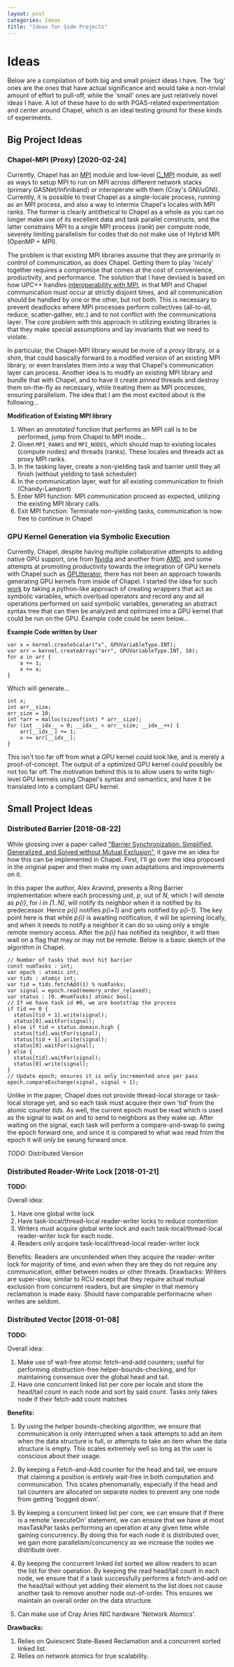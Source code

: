 ```yaml
---
layout: post
categories: Ideas
title: "Ideas for Side Projects"
---
```


# Ideas

Below are a compilation of both big and small project ideas I have. The 'big' ones are the ones that have actual significance and would take a non-trivial amount of effort to pull-off, while the 'small' ones are just relatively novel ideas I have. A lot of these have to do with PGAS-related experimentation and center around Chapel, which is an ideal testing ground for these kinds of experiments.

## Big Project Ideas

### Chapel-MPI (Proxy) [2020-02-24]

Currently, Chapel has an [MPI](https://chapel-lang.org/docs/modules/packages/MPI.html) module and low-level [C_MPI](https://chapel-lang.org/docs/modules/packages/MPI/C_MPI.html) module, as well as ways to setup MPI to run on MPI across different network stacks (primary GASNet/Infiniband) or interoperate with them (Cray's GNI/uGNI). Currently, it is possible to treat Chapel as a single-locale process, running as an MPI process, and also a way to intermix Chapel's locales with MPI ranks. The former is clearly antithetical to Chapel as a whole as you can no longer make use of its excellent data and task parallel constructs, and the latter constrains MPI to a single MPI process (rank) per compute node, severely limiting parallelism for codes that do not make use of Hybrid MPI (OpenMP + MPI). 

The problem is that existing MPI libraries assume that they are primarily in control of communication, as does Chapel. Getting them to play 'nicely' together requires a compromise that comes at the cost of convenience, productivity, and performance. The solution that I have devised is based on how UPC++ handles [interoperability with MPI](https://bitbucket.org/berkeleylab/upcxx/wiki/docs/mpi-hybrid), in that MPI and Chapel communication must occur at strictly disjoint times, and all communication should be handled by one or the other, but not both. This is necessary to prevent deadlocks where MPI processes perform collectives (all-to-all, reduce, scatter-gather, etc.) and to not conflict with the communications layer. The core problem with this approach in utilizing existing libraries is that they make special assumptions and lay invariants that we need to violate.

In particular, the Chapel-MPI library would be more of a _proxy_ library, or a shim, that could basically forward to a modified version of an existing MPI library, or even translates them into a way that Chapel's communication layer can process. Another idea is to modify an existing MPI library and bundle that with Chapel, and to have it create _pinned_ threads and destroy them on-the-fly as necessary, while treating them as MPI processes, ensuring parallelism. The idea that I am the most excited about is the following...

**Modification of Existing MPI library**

1. When an _annotated_ function that performs an MPI call is to be performed, jump from Chapel to MPI mode...
2. Given `MPI_RANKS` and `MPI_NODES`, which should map to existing locales (compute nodes) and threads (ranks). These locales and threads act as proxy MPI ranks.
3. In the tasking layer, create a non-yielding task and barrier until they all finish (without yielding to task scheduler)
4. In the communication layer, wait for all existing communication to finish (Chandy-Lamport)
5. Enter MPI function: MPI communication proceed as expected, utilizing the existing MPI library calls.
6. Exit MPI function: Terminate non-yielding tasks, communication is now free to continue in Chapel 

### GPU Kernel Generation via Symbolic Execution 

Currently, Chapel, despite having multiple collaborative attempts to adding native GPU support, one from [Nvidia](https://github.com/chapel-lang/chapel-attic/tree/collaborations/gpu) and another from [AMD](https://github.com/rocmarchive/chapel/tree/chpl-hsa-master), and some attempts at promoting productivity towards the integration of GPU kernels with Chapel such as [GPUIterator](https://github.com/ahayashi/chapel-gpu), there has not been an approach towards generating GPU kernels from inside of Chapel. I started the idea for such [work](https://github.com/LouisJenkinsCS/ChapelCL) by taking a python-like approach of creating wrappers that act as symbolic variables, which overload operators and record any and all operations performed on said symbolic variables, generating an abstract syntax tree that can then be analyzed and optimized into a GPU kernel that could be run on the GPU. Example code could be seen below...

**Example Code written by User**


```chpl
var x = kernel.createScalar("x", GPUVariableType.INT);
var arr = kernel.createArray("arr", GPUVariableType.INT, 10);
for a in arr { 
    a += 1;
    x += a;
}
```

Which will generate...

```chpl
int x;
int arr__size;
arr_size = 10;
int *arr = malloc(sizeof(int) * arr__size);
for (int __idx__ = 0; __idx__ < arr__size; __idx__++) {
    arr[__idx__] += 1;
    x += arr[__idx__];
}
```

This isn't too far off from what a GPU kernel could look like, and is merely a proof-of-concept. The output of a optimized GPU kernel could possibly be not too far off. The motivation behind this is to allow users to write high-level GPU kernels using Chapel's syntax and semantics, and have it be translated into a compliant GPU kernel.

## Small Project Ideas

### Distributed Barrier [2018-08-22]

While glossing over a paper called ["Barrier Synchronization: Simpliﬁed, Generalized, and Solved without Mutual Exclusion"](http://conferences.computer.org/ipdps/2018/pdfs/IPDPSW2018-2cSsu0vr9kD2vmKyKNi2iz/ExW4VvhyEkTUirxC9v1cc/6tUPOA1qBfzBJND5abY2QM.pdf), it gave me an idea for how this can be implemented in Chapel. First, I'll go over the idea proposed in the original paper and then make my own adaptations and improvements on it. 

In this paper the author, Alex Aravind, presents a Ring Barrier implementation where each processing unit, _p_, out of _N_, which I will denote as _p{i}_, for _i in [1..N]_, will notify its neighbor when it is notified by its predecessor. Hence _p{i}_ notifies _p{i+1}_ and gets notified by _p{i-1}_. The key point here is that while _p{i}_ is awaiting notification, it will be spinning locally, and when it needs to notify a neighbor it can do so using only a single remote memory access. After the _p{i}_ has notified its neighbor, it will then wait on a flag that may or may not be remote. Below is a basic sketch of the algorithm in Chapel.

```chpl
// Number of tasks that must hit barrier
const numTasks : int;
var epoch : atomic int;
var tids : atomic int;
var tid = tids.fetchAdd(1) % numTasks;
var signal = epoch.read(memory_order_relaxed);
var status : [0..#numTasks] atomic bool;
// If we have task id #0, we are bootstrap the process
if tid == 0 {
  status[tid + 1].write(signal);
  status[0].waitFor(signal);
} else if tid < status.domain.high { 
  status[tid].waitFor(signal);
  status[tid + 1].write(signal);
  status[0].waitFor(signal);
} else {
  status[tid].waitFor(signal);
  status[0].write(signal);
}
// Update epoch; ensures it is only incremented once per pass
epoch.compareExchange(signal, signal + 1);
```

Unlike in the paper, Chapel does not provide thread-local storage or task-local storage yet, and so each task must acquire their own 'tid' from the atomic counter _tids_. As well, the current epoch must be read which is used as the signal to wait on and to send to neighbors as they wake up. After waiting on the signal, each task will perform a compare-and-swap to swing the epoch forward one, and since it is compared to what was read from the epoch it will only be swung forward once.

*TODO:* Distributed Version

### Distributed Reader-Write Lock [2018-01-21]

**TODO:**

Overall idea:
  1. Have one global write lock
  2. Have task-local/thread-local reader-writer locks to reduce contention
  3. Writers must acquire global write lock and each task-local/thread-local reader-writer lock for each node.
  4. Readers only acquire task-local/thread-local reader-writer lock

Benefits:
  Readers are uncontended when they acquire the reader-writer lock for majority
  of time, and even when they are they do not require any communication, either
  between nodes or other threads.
Drawbacks:
  Writers are super-slow, similar to RCU except that they require actual mutual
  exclusion from concurrent readers, but are simpler in that memory reclamation
  is made easy. Should have comparable performacne when writes are seldom.

### Distributed Vector [2018-01-08]

**TODO:**

Overall idea:
  1. Make use of wait-free atomic fetch-and-add counters; useful
     for performing obstruction-free helper-bounds-checking, and for maintaining
     consensus over the global head and tail.
  2. Have one concurrent linked list per core per locale and store the head/tail
     count in each node and sort by said count. Tasks only takes node if their
     fetch-add count matches

**Benefits:**

  1. By using the helper bounds-checking algorithm, we ensure that communication is
  only interrupted when a task attempts to add an item when the data structure
  is full, or attempts to take an item when the data structure is empty. This
  scales extremely well so long as the user is conscious about their usage.

  2. By keeping a Fetch-and-Add counter for the head and tail, we ensure that claiming
  a position is entirely wait-free in both computation and communication. This
  scales phenomanally, especially if the head and tail counters are allocated on
  separate nodes to prevent any one node from getting 'bogged down'.

  3. By keeping a concurrent linked list per core, we can ensure that if there is a
  remote 'executeOn' statement, we can ensure that we have at most maxTaskPar tasks
  performing an operation at any given time while gaining concurrency. By doing this
  for each node it is distributed over, we gain more parallelism/concurrency as
  we increase the nodes we distribute over.

  4. By keeping the concurrent linked list sorted we allow readers to scan the list
  for their operation. By keeping the read head/tail count in each node, we ensure
  that if a task successfully performs a fetch-and-add on the head/tail without
  yet adding their element to the list does not cause another task to remove
  another node out-of-order. This ensures we maintain an overall order on the
  data structure.

  5. Can make use of Cray Aries NIC hardware 'Network Atomics'.


**Drawbacks:**

  1. Relies on Quiescent State-Based Reclamation and a concurrent sorted linked list.
  2. Relies on network atomics for true scalability.
